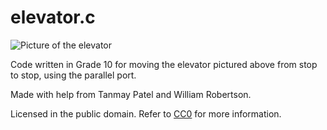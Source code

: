 # elevator.c

![Picture of the elevator](./pic.jpg)

Code written in Grade 10 for moving the elevator pictured above from stop to stop, using the parallel port.

Made with help from Tanmay Patel and William Robertson.

Licensed in the public domain. Refer to [CC0](https://creativecommons.org/publicdomain/zero/1.0/legalcode) for more information.
